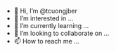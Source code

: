 - 👋 Hi, I’m @tcuongjber
- 👀 I’m interested in ...
- 🌱 I’m currently learning ...
- 💞️ I’m looking to collaborate on ...
- 📫 How to reach me ...

<!---
tcuongjber/tcuongjber is a ✨ special ✨ repository because its `README.md` (this file) appears on your GitHub profile.
You can click the Preview link to take a look at your changes.
--->
